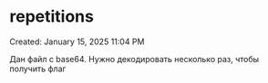 # repetitions

Created: January 15, 2025 11:04 PM

Дан файл с base64. Нужно декодировать несколько раз, чтобы получить флаг